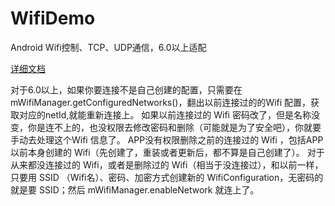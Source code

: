 # WifiDemo
Android Wifi控制、TCP、UDP通信，6.0以上适配

[详细文档](https://www.jianshu.com/p/572ac573e4b8)

对于6.0以上，如果你要连接不是自己创建的配置，只需要在mWifiManager.getConfiguredNetworks()，翻出以前连接过的的Wifi 配置，获取对应的netId,就能重新连接上。
如果以前连接过的 Wifi 密码改了，但是名称没变，你是连不上的，也没权限去修改密码和删除（可能就是为了安全吧），你就要手动去处理这个Wifi 信息了。
APP没有权限删除之前的连接过的 Wifi ，包括APP以前本身创建的 Wifi（先创建了，重装或者更新后，都不算是自己创建了）。
对于从来都没连接过的 Wifi，或者是删除过的 Wifi（相当于没连接过），和以前一样，只要用 SSID （Wifi名）、密码、加密方式创建新的 WifiConfiguration，无密码的就是要 SSID；然后 mWifiManager.enableNetwork 就连上了。


